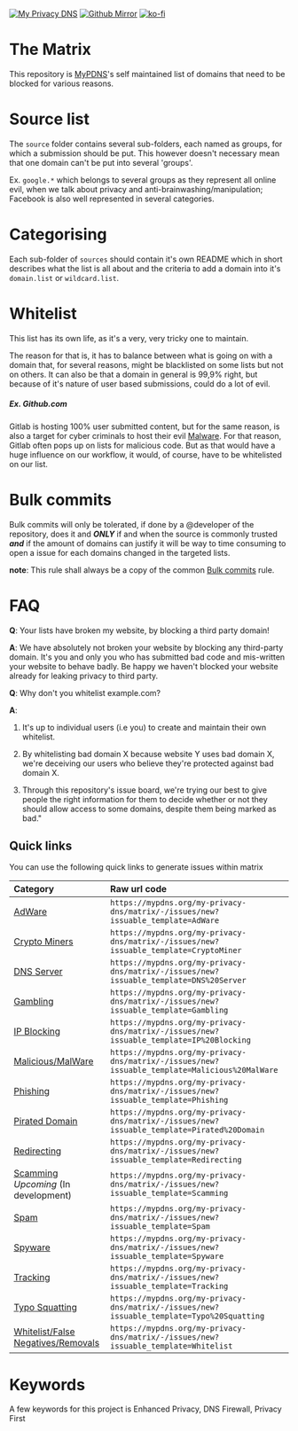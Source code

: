 [![My Privacy DNS](https://img.shields.io/badge/View-Mirror-e24329.svg?logo=gitlab&style=plastic)](https://mypdns.org/my-privacy-dns/matrix)
[![Github Mirror](https://img.shields.io/badge/View-Mirror-e24329.svg?logo=github&style=plastic)](https://github.com/mypdns/matrix)
[![ko-fi](https://ko-fi.com/img/githubbutton_sm.svg)](https://ko-fi.com/X8X37FUGU)

# The Matrix

This repository is [MyPDNS](https://mypdns.org/explore)'s self maintained
list of domains that need to be blocked for various reasons.

# Source list
The `source` folder contains several sub-folders, each named as groups,
for which a submission should be put. This however doesn't necessary
mean that one domain can't be put into several 'groups'.

Ex. `google.*` which belongs to several groups as they represent all
online evil, when we talk about privacy and anti-brainwashing/manipulation;
Facebook is also well represented in several categories.

# Categorising
Each sub-folder of `sources` should contain it's own README which in
short describes what the list is all about and the criteria to add a domain
into it's `domain.list` or `wildcard.list`.

# Whitelist
This list has its own life, as it's a very, very tricky one to
maintain.

The reason for that is, it has to balance between what is going on with
a domain that, for several reasons, might be blacklisted on some lists
but not on others. It can also be that a domain in general is 99,9%
right, but because of it's nature of user based submissions, could do a
lot of evil.

##### Ex. Github.com

Gitlab is hosting 100% user submitted content, but for the same reason,
is also a target for cyber criminals to host their evil
[Malware](https://en.wikipedia.org/wiki/Malware). For that reason, Gitlab
often pops up on lists for malicious code. But as that would have a huge
influence on our workflow, it would, of course, have to be whitelisted on
our list.

# Bulk commits
Bulk commits will only be tolerated, if done by a @developer of the
repository, does it and **_ONLY_** if and when the source is commonly
trusted **_and_** if the amount of domains can justify it will be way to
time consuming to open a issue for each domains changed in the targeted
lists.

**note**: This rule shall always be a copy of the common
[Bulk commits][Bulk-commits] rule.

# FAQ
**Q**: Your lists have broken my website, by blocking a third party
domain!

**A**: We have absolutely not broken your website by blocking any
third-party domain.
It's you and only you who has submitted bad code and mis-written your
website to behave badly. Be happy we haven't blocked your website
already for leaking privacy to third party.

**Q**: Why don't you whitelist example.com?

**A**:

1) It's up to individual users (i.e you) to create and maintain their own
   whitelist.

2) By whitelisting bad domain X because website Y uses bad domain X,
   we're deceiving our users who believe they're protected against bad
   domain X.

3) Through this repository's issue board, we're trying our best to give
   people the right information for them to decide whether or not they
   should allow access to some domains, despite them being marked as bad."

## Quick links
You can use the following quick links to generate issues within matrix

| Category                                         | Raw url code                                                                                  |
| :----------------------------------------------- | :-------------------------------------------------------------------------------------------- |
| [AdWare][AdWare]                                 | `https://mypdns.org/my-privacy-dns/matrix/-/issues/new?issuable_template=AdWare`              |
| [Crypto Miners][CryptoMiners]                    | `https://mypdns.org/my-privacy-dns/matrix/-/issues/new?issuable_template=CryptoMiner`         |
| [DNS Server][DNS-Server]                         | `https://mypdns.org/my-privacy-dns/matrix/-/issues/new?issuable_template=DNS%20Server`        |
| [Gambling][Gambling]                             | `https://mypdns.org/my-privacy-dns/matrix/-/issues/new?issuable_template=Gambling`            |
| [IP Blocking][IP-Blocking]                       | `https://mypdns.org/my-privacy-dns/matrix/-/issues/new?issuable_template=IP%20Blocking`       |
| [Malicious/MalWare][MalWare]                     | `https://mypdns.org/my-privacy-dns/matrix/-/issues/new?issuable_template=Malicious%20MalWare` |
| [Phishing][Phishing]                             | `https://mypdns.org/my-privacy-dns/matrix/-/issues/new?issuable_template=Phishing`            |
| [Pirated Domain][PiratedDomain]                  | `https://mypdns.org/my-privacy-dns/matrix/-/issues/new?issuable_template=Pirated%20Domain`    |
| [Redirecting][Redirecting]                       | `https://mypdns.org/my-privacy-dns/matrix/-/issues/new?issuable_template=Redirecting`         |
| [Scamming][Scamming] *Upcoming* (In development) | `https://mypdns.org/my-privacy-dns/matrix/-/issues/new?issuable_template=Scamming`            |
| [Spam][Spam]                                     | `https://mypdns.org/my-privacy-dns/matrix/-/issues/new?issuable_template=Spam`                |
| [Spyware][Spyware]                               | `https://mypdns.org/my-privacy-dns/matrix/-/issues/new?issuable_template=Spyware`             |
| [Tracking][Tracking]                             | `https://mypdns.org/my-privacy-dns/matrix/-/issues/new?issuable_template=Tracking`            |
| [Typo Squatting][TypoSquatting]                  | `https://mypdns.org/my-privacy-dns/matrix/-/issues/new?issuable_template=Typo%20Squatting`    |
| [Whitelist/False Negatives/Removals][Whitelist]  | `https://mypdns.org/my-privacy-dns/matrix/-/issues/new?issuable_template=Whitelist`           |


[AdWare]: https://mypdns.org/my-privacy-dns/matrix/-/issues/new?issuable_template=AdWare
[Bulk-commits]: https://mypdns.org/mypdns/support/-/wikis/Contributing#bulk-commits
[CryptoMiners]: https://mypdns.org/my-privacy-dns/matrix/-/issues/new?issuable_template=CryptoMiner
[DNS-Server]: https://mypdns.org/my-privacy-dns/matrix/-/issues/new?issuable_template=DNS%20Server
[Gambling]: https://mypdns.org/my-privacy-dns/matrix/-/issues/new?issuable_template=Gambling
[IP-Blocking]: https://mypdns.org/my-privacy-dns/matrix/-/issues/new?issuable_template=IP%20Blocking
[MalWare]: https://mypdns.org/my-privacy-dns/matrix/-/issues/new?issuable_template=Malicious%20MalWare
[Phishing]: https://mypdns.org/my-privacy-dns/matrix/-/issues/new?issuable_template=Phishing
[PiratedDomain]: https://mypdns.org/my-privacy-dns/matrix/-/issues/new?issuable_template=Pirated%20Domain
[Redirecting]: https://mypdns.org/my-privacy-dns/matrix/-/issues/new?issuable_template=Redirecting
[Scamming]: https://mypdns.org/my-privacy-dns/matrix/-/issues/new?issuable_template=Scamming
[Spam]: https://mypdns.org/my-privacy-dns/matrix/-/issues/new?issuable_template=Spam
[Spyware]: https://mypdns.org/my-privacy-dns/matrix/-/issues/new?issuable_template=Spyware
[Tracking]: https://mypdns.org/my-privacy-dns/matrix/-/issues/new?issuable_template=Tracking
[TypoSquatting]: https://mypdns.org/my-privacy-dns/matrix/-/issues/new?issuable_template=Typo%20Squatting
[Whitelist]: https://mypdns.org/my-privacy-dns/matrix/-/issues/new?issuable_template=Whitelist


# Keywords
A few keywords for this project is Enhanced Privacy, DNS Firewall,
Privacy First
